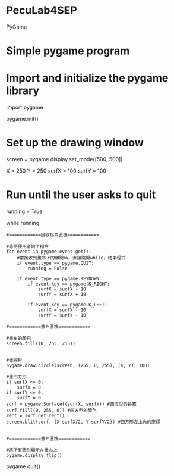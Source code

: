 # PecuLab4SEP
PyGame
# Simple pygame program


# Import and initialize the pygame library

import pygame

pygame.init()



# Set up the drawing window

screen = pygame.display.set_mode([500, 500])

X = 250
Y = 250
surfX = 100
surfY = 100
    
# Run until the user asks to quit

running = True

while running:

    #============接收指令區塊============    

    #等待使用者給予指令
    for event in pygame.event.get():
        #當接收到畫布上的離開時，直接跳開while，結束程式
        if event.type == pygame.QUIT:
            running = False
        
        if event.type == pygame.KEYDOWN:
            if event.key == pygame.K_RIGHT:
                surfX = surfX + 10
                surfY = surfX + 10
            
            if event.key == pygame.K_LEFT:
                surfX = surfX - 10
                surfY = surfY - 10

    #============畫布區塊============    
 
    #畫布的顏色
    screen.fill((0, 255, 255))


    #畫圓形
    pygame.draw.circle(screen, (255, 0, 255), (X, Y), 100)

    #畫四方形
    if surfX <= 0:
        surfX = 0
    if surfY <= 0:
        surfY = 0
    surf = pygame.Surface((surfX, surfY)) #四方型的長寬
    surf.fill((0, 255, 0)) #四方型的顏色
    rect = surf.get_rect()
    screen.blit(surf, (X-surfX/2, Y-surfY/2)) #四方形左上角的座標


    #============畫布區塊============

    #將所有圖形顯示在畫布上
    pygame.display.flip()
pygame.quit()

